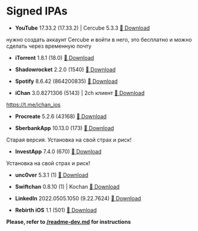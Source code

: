 # Signed IPAs

- **YouTube** 17.33.2 (17.33.2) | Cercube 5.3.3 <a href="itms-services://?action=download-manifest&amp;url=https://raw.githubusercontent.com/Kylmakalle/ipa/master/apps/cercube/Info.plist">📲 Download</a>

нужно создать аккаунт Cercube и войти в него, это бесплатно и можно сделать через временную почту

- **iTorrent** 1.8.1 (18.0) <a href="itms-services://?action=download-manifest&amp;url=https://raw.githubusercontent.com/Kylmakalle/ipa/master/apps/itorrent/Info.plist">📲 Download</a>

- **Shadowrocket** 2.2.0 (1540) <a href="itms-services://?action=download-manifest&amp;url=https://raw.githubusercontent.com/Kylmakalle/ipa/master/apps/shadowrocket/Info.plist">📲 Download</a>

- **Spotify** 8.6.42 (864200835) <a href="itms-services://?action=download-manifest&amp;url=https://raw.githubusercontent.com/Kylmakalle/ipa/master/apps/spotify/Info.plist">📲 Download</a>

- **iChan** 3.0.8271306 (5143) | 2ch клиент <a href="itms-services://?action=download-manifest&amp;url=https://raw.githubusercontent.com/Kylmakalle/ipa/master/apps/ichan/Info.plist">📲 Download</a>

https://t.me/ichan_ios

- **Procreate** 5.2.6 (43168) <a href="itms-services://?action=download-manifest&amp;url=https://raw.githubusercontent.com/Kylmakalle/ipa/master/apps/procreate/Info.plist">📲 Download</a>

- **SberbankApp** 10.13.0 (173) <a href="itms-services://?action=download-manifest&amp;url=https://raw.githubusercontent.com/Kylmakalle/ipa/master/apps/sberbank-old/Info.plist">📲 Download</a>

Старая версия. Установка на свой страх и риск!

- **InvestApp** 7.4.0 (670) <a href="itms-services://?action=download-manifest&amp;url=https://raw.githubusercontent.com/Kylmakalle/ipa/master/apps/sber-investor/Info.plist">📲 Download</a>

Установка на свой страх и риск!

- **unc0ver** 5.3.1 (1) <a href="itms-services://?action=download-manifest&amp;url=https://raw.githubusercontent.com/Kylmakalle/ipa/master/apps/uncover/Info.plist">📲 Download</a>

- **Swiftchan** 0.8.10 (1) | Kochan <a href="itms-services://?action=download-manifest&amp;url=https://raw.githubusercontent.com/Kylmakalle/ipa/master/apps/kochan/Info.plist">📲 Download</a>

- **LinkedIn** 2022.0505.1050 (9.22.7624) <a href="itms-services://?action=download-manifest&amp;url=https://raw.githubusercontent.com/Kylmakalle/ipa/master/apps/linkedin/Info.plist">📲 Download</a>

- **Rebirth iOS** 1.1 (501) <a href="itms-services://?action=download-manifest&amp;url=https://raw.githubusercontent.com/Kylmakalle/ipa/master/apps/tbi/Info.plist">📲 Download</a>

__Please, refer to [/readme-dev.md](/readme-dev.md) for instructions__